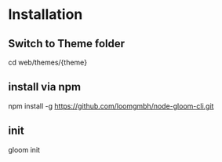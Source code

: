 # Installation

## Switch to Theme folder
cd web/themes/{theme}

## install via npm 
npm install -g https://github.com/loomgmbh/node-gloom-cli.git

## init
gloom init

